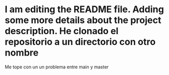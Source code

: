 I am editing the README file. Adding some more details about the project description.
He clonado el repositorio a un directorio con otro nombre
=======
Me tope con un un problema entre main y master


